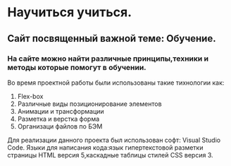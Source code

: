 # Научиться учиться.
## Сайт посвященный важной теме: Обучение.
### На сайте можно найти различные принципы,техники и методы которые помогут в обучении.
Во время проектной работы были использованы такие тихнологии как:
1. Flex-box
2. Различные виды позиционирование элементов
3. Анимации и трансформации
4. Разметка и верстка форма
5. Организаци файлов по БЭМ

Для реализации данного проекта был использован софт: Visual Studio Code.
Языки для написания кода:язык гипертекстовой разметки страницы HTML версия 5,каскадные таблицы стилей CSS версия 3.
